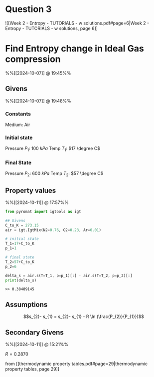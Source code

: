 # Question 3
![[Week 2 - Entropy - TUTORIALS - w solutions.pdf#page=6|Week 2 - Entropy - TUTORIALS - w solutions, page 6]]
# Find Entropy change in Ideal Gas compression
%%[[2024-10-07]] @ 19:45%%

## Givens
%%[[2024-10-07]] @ 19:48%%

### Constants
Medium: Air

### Initial state
Pressure $P_{1}$: $100\ kPa$
Temp $T_{1}$: $17 \degree C$

### Final State
Pressure $P_{2}$: $600\ kPa$
Temp $T_{2}$: $57 \degree C$

## Property values
%%[[2024-10-11]] @ 17:57%%

```python
from pyromat import igtools as igt

## Givens
C_to_K = 273.15
air = igt.IgtMix(N2=0.76, O2=0.23, Ar=0.01)

# initial state
T_1=17+C_to_K
p_1=1

# final state
T_2=57+C_to_K
p_2=6

delta_s = air.s(T=T_1, p=p_1)[:] - air.s(T=T_2, p=p_2)[:]
print(delta_s)
```

`>> 0.38489145`

## Assumptions

$$s_{2}- s_{1} = s_{2}- s_{1} - R \ln (\frac{P_{2}}{P_{1}})$$

## Secondary Givens
%%[[2024-10-11]] @ 15:21%%

$R = 0.2870$

from [[thermodynamic property tables.pdf#page=29|thermodynamic property tables, page 29]]

